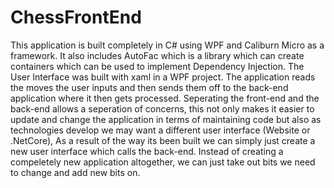 # ChessFrontEnd
This application is built completely in C# using WPF and Caliburn Micro as a framework. 
It also includes AutoFac which is a library which can create containers which can be used to implement Dependency Injection. 
The User Interface was built with xaml in a WPF project.
The application reads the moves the user inputs and then sends them off to the back-end application where it then gets processed.
Seperating the front-end and the back-end allows a seperation of concerns, this not only makes it easier to update and change the application in terms of maintaining code
but also as technologies develop we may want a different user interface (Website or .NetCore), As a result of the way its been built we can simply just create a new user
interface which calls the back-end. Instead of creating a compeletely new application altogether, we can just take out bits we need to change and add new bits on.
